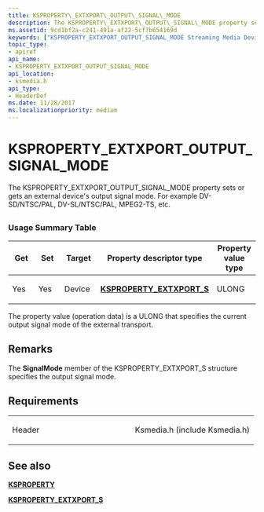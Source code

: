 ```yaml
---
title: KSPROPERTY\_EXTXPORT\_OUTPUT\_SIGNAL\_MODE
description: The KSPROPERTY\_EXTXPORT\_OUTPUT\_SIGNAL\_MODE property sets or gets an external device's output signal mode. For example DV-SD/NTSC/PAL, DV-SL/NTSC/PAL, MPEG2-TS, etc.
ms.assetid: 9cd1bf2a-c241-491a-af22-5cf7b654169d
keywords: ["KSPROPERTY_EXTXPORT_OUTPUT_SIGNAL_MODE Streaming Media Devices"]
topic_type:
- apiref
api_name:
- KSPROPERTY_EXTXPORT_OUTPUT_SIGNAL_MODE
api_location:
- ksmedia.h
api_type:
- HeaderDef
ms.date: 11/28/2017
ms.localizationpriority: medium
---
```


# KSPROPERTY\_EXTXPORT\_OUTPUT\_SIGNAL\_MODE


The KSPROPERTY\_EXTXPORT\_OUTPUT\_SIGNAL\_MODE property sets or gets an external device's output signal mode. For example DV-SD/NTSC/PAL, DV-SL/NTSC/PAL, MPEG2-TS, etc.

## <span id="ddk_ksproperty_extxport_output_signal_mode_ks"></span><span id="DDK_KSPROPERTY_EXTXPORT_OUTPUT_SIGNAL_MODE_KS"></span>


### Usage Summary Table

<table>
<colgroup>
<col width="20%" />
<col width="20%" />
<col width="20%" />
<col width="20%" />
<col width="20%" />
</colgroup>
<thead>
<tr class="header">
<th>Get</th>
<th>Set</th>
<th>Target</th>
<th>Property descriptor type</th>
<th>Property value type</th>
</tr>
</thead>
<tbody>
<tr class="odd">
<td><p>Yes</p></td>
<td><p>Yes</p></td>
<td><p>Device</p></td>
<td><p><a href="https://docs.microsoft.com/windows-hardware/drivers/ddi/ksmedia/ns-ksmedia-ksproperty_extxport_s" data-raw-source="[&lt;strong&gt;KSPROPERTY_EXTXPORT_S&lt;/strong&gt;](https://docs.microsoft.com/windows-hardware/drivers/ddi/ksmedia/ns-ksmedia-ksproperty_extxport_s)"><strong>KSPROPERTY_EXTXPORT_S</strong></a></p></td>
<td><p>ULONG</p></td>
</tr>
</tbody>
</table>

 

The property value (operation data) is a ULONG that specifies the current output signal mode of the external transport.

Remarks
-------

The **SignalMode** member of the KSPROPERTY\_EXTXPORT\_S structure specifies the output signal mode.

Requirements
------------

<table>
<colgroup>
<col width="50%" />
<col width="50%" />
</colgroup>
<tbody>
<tr class="odd">
<td><p>Header</p></td>
<td>Ksmedia.h (include Ksmedia.h)</td>
</tr>
</tbody>
</table>

## See also


[**KSPROPERTY**](https://docs.microsoft.com/windows-hardware/drivers/ddi/ks/ns-ks-ksidentifier)

[**KSPROPERTY\_EXTXPORT\_S**](https://docs.microsoft.com/windows-hardware/drivers/ddi/ksmedia/ns-ksmedia-ksproperty_extxport_s)

 

 







